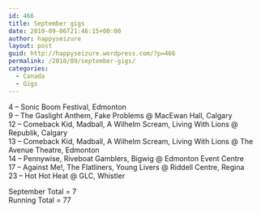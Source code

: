 ```yaml
---
id: 466
title: September gigs
date: 2010-09-06T21:46:15+00:00
author: happyseizure
layout: post
guid: http://happyseizure.wordpress.com/?p=466
permalink: /2010/09/september-gigs/
categories:
  - Canada
  - Gigs
---
```

4 &#8211; Sonic Boom Festival, Edmonton  
9 &#8211; The Gaslight Anthem, Fake Problems @ MacEwan Hall, Calgary  
12 &#8211; Comeback Kid, Madball, A Wilhelm Scream, Living With Lions @ Republik, Calgary  
13 &#8211; Comeback Kid, Madball, A Wilhelm Scream, Living With Lions @ The Avenue Theatre, Edmonton  
14 &#8211; Pennywise, Riveboat Gamblers, Bigwig @ Edmonton Event Centre  
17 &#8211; Against Me!, The Flatliners, Young Livers @ Riddell Centre, Regina  
23 &#8211; Hot Hot Heat @ GLC, Whistler

September Total = 7  
Running Total = 77